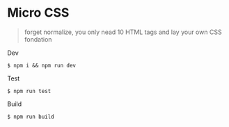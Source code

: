 # Micro CSS

> forget normalize, you only nead 10 HTML tags and lay your own CSS fondation

Dev

```
$ npm i && npm run dev
```

Test

```
$ npm run test
```

Build

```
$ npm run build
```
